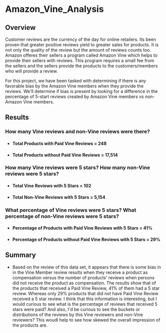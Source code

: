 # Amazon_Vine_Analysis

## Overview

Customer reviews are the currency of the day for online retailers. Its been proven that greater positive reviews yield to greater sales for products. It is not only the quality of the review but the amount of reviews counts too. Amazon offeres their sellers a program called Amazon Vine which helps to provide their sellers with reviews. This program requires a small fee from the sellers and the sellers provide the products to the customers/members who will provide a review. 

For this project, we have been tasked with determining if there is any favorable bias by the Amazon Vine members when they provide the reviews. We'll determine if bias is present by looking for a difference in the percentage of 5-start reviews created by Amazon Vine members vs non-Amazon Vine members. 

## Results

### How many Vine reviews and non-Vine reviews were there?
  - #### Total Products with Paid Vine Reviews         = 248
  - #### Total Products without Paid Vine Reviews = 17,514

### How many Vine reviews were 5 stars? How many non-Vine reviews were 5 stars?
  - #### Total Vine Reviews with 5 Stars      = 102
  - #### Total Non-Vine Reviews with 5 Stars  = 5,154

### What percentage of Vine reviews were 5 stars? What percentage of non-Vine reviews were 5 stars?
  - #### Percentage of Products with Paid Vine Reviews with 5 Stars     = 41%
  - #### Percentage of Products without Paid Vine Reviews with 5 Stars  = 29%

## Summary
  - Based on the review of this data set, it appears that there is some bias in in the Vine Member review results when they receive a product as compensation versus the number of products' reviews when persons did not receive the product as compensation. The results show that of the products that received a Paid Vine Review, 41% of them had a 5 star review. Whereas only 29% products that did not have Paid Vine Review received a 5 star review. I think that this information is interesting, but I would curious to see what is the percentage of reviews that received 5 stars were paid? And also, I'd be curious to see the buckets or distributions of the reviews by this Vine reviewers and non-Vine reviewers? This woudl help to see how skewed the overall impression of the products are. 
